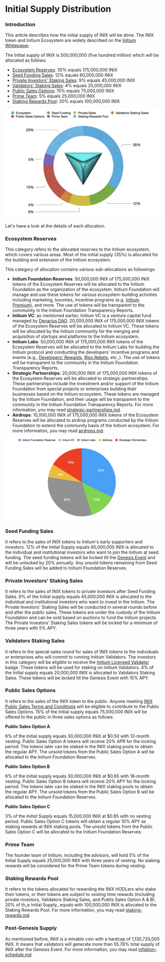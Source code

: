 # Initial Supply Distribution

### Introduction

This article describes how the initial supply of INIX will be done. The INIX token and Initium Ecosystem are widely described on the [Initium Whitepaper](https://whitepaper.initium.foundation).  &#x20;

The Initial supply of INIX is 500,000,000 (five hundred million) which will be allocated as follows:

* [Ecosystem Reserves](initial-supply-distribution.md#ecosystem-reserves): 35% equals 175,000,000 INIX&#x20;
* [Seed Funding Sales](initial-supply-distribution.md#seed-funding): 12% equals 60,000,000 INIX
* [Private Investors' Staking Sales](initial-supply-distribution.md#private-investors-staking-sales): 9% equals 45,000,000 INIX
* [Validators' Staking Sales](initial-supply-distribution.md#validators-staking-sales): 4% equals 20,000,000 INIX
* [Public Sales Options](initial-supply-distribution.md#public-sales-options): 15% equals 75,000,000 INIX
* [Prime Team](initial-supply-distribution.md#prime-team): 5% equals 25,000,000 INIX
* [Staking Rewards Pool](initial-supply-distribution.md#staking-rewards-pool): 20% equals 100,000,000 INIX

![INIX Initial Supply Distribution. Source: INIX Whitepaper. ](<../../../.gitbook/assets/Screen Shot 2022-07-16 at 6.00.06 PM.png>)

Let's have a look at the details of each allocation.&#x20;

### Ecosystem Reserves

This category refers to the allocated reserves to the Initium ecosystem, which covers various areas. Most of the initial supply (35%) is allocated for the building and extension of the Initium ecosystem.

This category of allocation contains various sub-allocations as followings:

* **Initium Foundation Reserves**: 50,000,000 INIX of 175,000,000 INIX tokens of the Ecosystem Reserves will be allocated to the Initium Foundation as the organization of the ecosystem. Initium Foundation will manage and use these tokens for various ecosystem-building activities including marketing, bounties, incentive programs (e.g. [Initium Premium](../../../about-initium/initium-premium.md)), and more. The use of tokens will be transparent to the community in the Initium Foundation Transparency Reports.&#x20;
* **Initium VC**: as mentioned earlier, Initium VC is a venture capital fund managed by [Denarius DAO](broken-reference).  20,000,000 INIX of  175,000,000 INIX tokens of the Ecosystem Reserves will be allocated to Initium VC. These tokens will be allocated by the Initium community for the merging and acquisition of startups and platforms to the Initium ecosystem.&#x20;
* **Initium Labs**: 50,000,000 INIX of 175,000,000 INIX tokens of the Ecosystem Reserves will be allocated to the Initium Labs for building the Initium protocol and conducting the developers' incentive programs and events (e.g., [Developers' Rewards](../../../initium-developers/developers-rewards.md), [Blox Rebels](../../../initium-developers/developers-events.md), etc.,). The use of tokens will be transparent to the community in the Initium Foundation Transparency Reports.&#x20;
* **Strategic Partnerships**: 20,000,000 INIX of 175,000,000 INIX tokens of the Ecosystem Reserves will be allocated to strategic partnerships. These partnerships include the investment and/or support of the Initium Foundation from special projects or enterprises building their businesses based on the Initium ecosystem. These tokens are managed by the Initium Foundation, and their usage will be transparent to the community in the Initium Foundation Transparency Reports. For more information, you may read [strategic-partnerships.md](../../../ecosystem/strategic-partnerships.md "mention").
* **Airdrops**: 10,000,000 INIX of 175,000,000 INIX tokens of the Ecosystem Reserves will be allocated to airdrop programs conducted by the Initium Foundation to extend the community basis of the Initium ecosystem. For more information, you may read [airdrops.md](airdrops.md "mention").

![Allocation of Ecosystem Reserves. Source: INIX Whitepaper. ](<../../../.gitbook/assets/Screen Shot 2022-07-16 at 6.22.38 PM.png>)

### Seed Funding Sales

It refers to the sales of INIX tokens to Initium's early supporters and investors. 12% of the Initial Supply equals 60,000,000 INIX is allocated to the individual and institutional investors who want to join the Initium at seed funding. The seed funding tokens will be locked till the [Genesis Event](../teminology.md#genesis-event) and will be unlocked by 20% annually. Any unsold tokens remaining from Seed Funding Sales will be added to Initium Foundation Reserves.&#x20;

### Private Investors' Staking Sales

It refers to the sales of INIX tokens to private investors after Seed Funding Sales. 9% of the Initial supply equals 45,000,000 INIX is allocated to the individual and institutional investors who want to invest in the Initium. The Private Investors' Staking Sales will be conducted in several rounds before and after the public sales. These tokens are under the custody of the Initium Foundation and can be sold based on auctions to fund the Initium projects. The Private Investors' Staking Sales tokens will be locked for a minimum of three years with 5% APY.

### Validators Staking Sales

It refers to the special sales round for sales of INIX tokens to the individuals or enterprises who will commit to running Initium Validators. The investors in this category will be eligible to receive the [Initium Licensed Validator](../../../initium-validator/validators-community.md) badge. These tokens will be used for staking on Initium Validators. 4% of the Initial supply equals 20,000,000 INIX is allocated to Validators Staking Sales. These tokens will be locked till the Genesis Event with 15% APY.&#x20;

### Public Sales Options

It refers to the sales of the INIX token to the public. Anyone meeting [INIX Public Sales Terms and Conditions](../../../appendix/ico-terms-and-conditions.md) will be eligible to contribute to the Public Sales Options. 15% of the Initial supply equals 75,000,000 INIX will be offered to the public in three sales options as follows:

**Public Sales Option A**

6% of the Initial supply equals 30,000,000 INIX at $0.50 with 12-month vesting. Public Sales Option A tokens will receive 20% APR for the locking period. The tokens later can be staked in the INIX staking pools to obtain the regular APY. The unsold tokens from the Public Sales Option A will be allocated to the Initium Foundation Reserves.

**Public Sales Option B**

6% of the Initial supply equals 30,000,000 INIX at $0.65 with 18-month vesting. Public Sales Option B tokens will receive 20% APY for the locking period. The tokens later can be staked in the INIX staking pools to obtain the regular APY. The unsold tokens from the Public Sales Option B will be allocated to the Initium Foundation Reserves.

**Public Sales Option C**

3% of the _Initial Supply_ equals 15,000,000 INIX at $0.85 with no vesting period. Public Sales Option C tokens will obtain a regular 10% APY as staking rewards at INIX staking pools. The unsold tokens from the Public Sales Option C will be allocated to the Initium Foundation Reserves.

### Prime Team

The founder team of Initium, including the advisors, will hold 5% of the Initial Supply equals 25,000,000 INIX with three years of vesting. No staking rewards will be considered for the Prime Team tokens during vesting.&#x20;

### Staking Rewards Pool

It refers to the tokens allocated for rewarding the INIX HODLers who stake their tokens, or their tokens are subject to vesting time rewards (including private investors, Validators Staking Sales, and Publis Sales Option A & B). 20% of th_e Initial Supply_ equals with 100,000,000 INIX is allocated to the Staking Rewards Pool. For more information, you may read [staking-rewards.md](staking-rewards.md "mention").&#x20;

### Post-Genesis Supply&#x20;

As mentioned before, INIX is a minable coin with a hardcap of 1,130,720,000 INIX. It means that validators will generate more than 55.78% total supply of INIX after the Genesis Event. For more information, you may read [inflation-schedule.md](inflation-schedule.md "mention").
